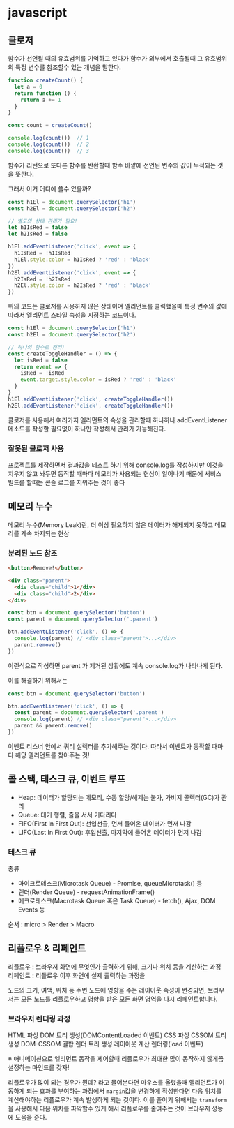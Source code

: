 # javascript

## 클로저

함수가 선언될 때의 유효범위를 기억하고 있다가 함수가 외부에서 호출될때 그 유효범위의 특정 변수를 참조할수 있는 개념을 말한다.

```js
function createCount() {
  let a = 0
  return function () {
    return a += 1
  }
}

const count = createCount()

console.log(count())  // 1
console.log(count())  // 2
console.log(count())  // 3
```

함수가 리턴으로 또다른 함수를 반환할때 함수 바깥에 선언된 변수의 값이 누적되는 것을 뜻한다.


그래서 이거 어디에 쓸수 있을까?
```js
const h1El = document.querySelector('h1')
const h2El = document.querySelector('h2')

// 별도의 상태 관리가 필요!
let h1IsRed = false
let h2IsRed = false

h1El.addEventListener('click', event => {
  h1IsRed = !h1IsRed
  h1El.style.color = h1IsRed ? 'red' : 'black'
})
h2El.addEventListener('click', event => {
  h2IsRed = !h2IsRed
  h2El.style.color = h2IsRed ? 'red' : 'black'
})
```
위의 코드는 클로저를 사용하지 않은 상태이며 엘리먼트를 클릭했을때 특정 변수의 값에 따라서 엘리먼트 스타일 속성을 지정하는 코드이다.

```js
const h1El = document.querySelector('h1')
const h2El = document.querySelector('h2')

// 하나의 함수로 정리!
const createToggleHandler = () => {
  let isRed = false
  return event => {
    isRed = !isRed
    event.target.style.color = isRed ? 'red' : 'black'
  }
}
h1El.addEventListener('click', createToggleHandler())
h2El.addEventListener('click', createToggleHandler())
```
클로저를 사용해서  여러가지 엘리먼트의 속성을 관리할때 하나하나 addEventListener 메소드를 작성할 필요없이 하나만 작성해서 관리가 가능해진다.

### 잘못된 클로저 사용

프로젝트를 제작하면서 결과값을 테스트 하기 위해 console.log를 작성하지만 이것을 지우지 않고 놔두면 동작할 때마다 메모리가 사용되는 현상이 일어나기 때문에 서비스 빌드를 할때는 콘솔 로그를 지워주는 것이 좋다


## 메모리 누수


메모리 누수(Memory Leak)란, 더 이상 필요하지 않은 데이터가 해제되지 못하고 메모리를 계속 차지되는 현상


### 분리된 노드 참조
```html
<button>Remove!</button>

<div class="parent">
  <div class="child">1</div>
  <div class="child">2</div>
</div>
```


```js
const btn = document.querySelector('button')
const parent = document.querySelector('.parent')

btn.addEventListener('click', () => {
  console.log(parent) // <div class="parent">...</div>
  parent.remove()
})

```
이런식으로 작성하면 parent 가 제거된 상황에도 계속 console.log가 나타나게 된다.

이를 해결하기 위해서는 
```js
const btn = document.querySelector('button')

btn.addEventListener('click', () => {
  const parent = document.querySelector('.parent')
  console.log(parent) // <div class="parent">...</div>
  parent && parent.remove()
})

```
이벤트 리스너 안에서 쿼리 설렉터를 추가해주는 것이다. 따라서 이벤트가 동작할 때마다 해당 엘리먼트를 찾아주는 것!


## 콜 스택, 테스크 큐, 이벤트 루프

- Heap: 데이터가 할당되는 메모리, 수동 할당/해제는 불가, 가비지 콜렉터(GC)가 관리
- Queue: 대기 행렬, 줄을 서서 기다리다
- FIFO(First In First Out): 선입선출, 먼저 들어온 데이터가 먼저 나감
- LIFO(Last In First Out): 후입선출, 마지막에 들어온 데이터가 먼저 나감



### 테스크 큐
 종류
 - 마이크로테스크(Microtask Queue) - Promise, queueMicrotask() 등
- 랜더(Render Queue) - requestAnimationFrame()
- 메크로테스크(Macrotask Queue 혹은 Task Queue) - fetch(), Ajax, DOM Events 등


순서 : micro > Render > Macro


## 리플로우 & 리페인트

리플로우 : 브라우저 화면에 무엇인가 출력하기 위해, 크기나 위치 등을 계산하는 과정
리페인트 : 리플로우 이후 화면에 실제 출력하는 과정을

노드의 크기, 여백, 위치 등 주변 노드에 영향을 주는 레이아웃 속성이 변경되면,
브라우저는 모든 노드를 리플로우하고 영향을 받은 모든 화면 영역을 다시 리페인트합니다.

### 브라우저 렌더링 과정

HTML 파싱
DOM 트리 생성(DOMContentLoaded 이벤트)
CSS 파싱
CSSOM 트리 생성
DOM-CSSOM 결합
렌더 트리 생성
레이아웃 계산
렌더링(load 이벤트)


※ 애니메이션으로 엘리먼트 동작을 제어할때 리플로우가 최대한 많이 동작하지 않게끔 설정하는 마인드를 갖자!

리플로우가 많이 되는 경우가 뭔데? 라고 물어본다면 마우스를 올렸을때 엘리먼트가 이동하게 되는 효과를 부여하는 과정에서 `margin`값을 변경하게 작성한다면 다음 위치를 계산해야하는 리플로우가 계속 발생하게 되는 것이다. 이를 줄이기 위해서는 `transform`을 사용해서 다음 위치를 파악할수 있게 해서 리플로우를 줄여주는 것이 브라우저 성능에 도움을 준다.



